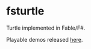 # fsturtle

Turtle implemented in Fable/F#.

Playable demos released [here](http://mikejanger.net/fsturtle).